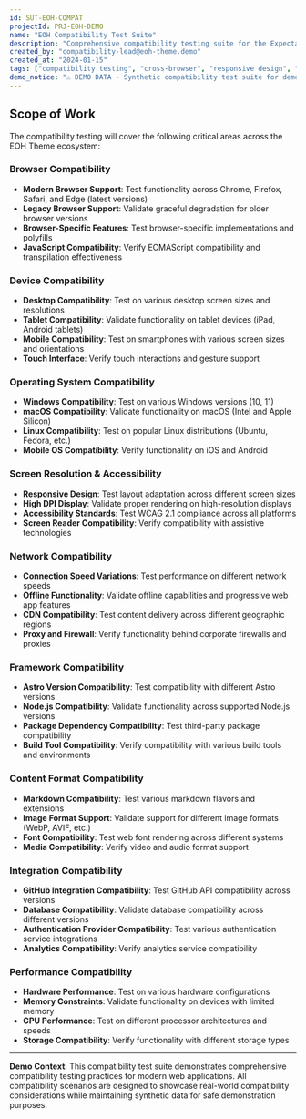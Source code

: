 ```yaml
---
id: SUT-EOH-COMPAT
projectId: PRJ-EOH-DEMO
name: "EOH Compatibility Test Suite"
description: "Comprehensive compatibility testing suite for the Expectations-Outcomes-Hub (EOH) Astro 5 Theme. Validates cross-browser, cross-platform, and device compatibility to ensure consistent user experience across all supported environments."
created_by: "compatibility-lead@eoh-theme.demo"
created_at: "2024-01-15"
tags: ["compatibility testing", "cross-browser", "responsive design", "accessibility", "demo"]
demo_notice: "⚠️ DEMO DATA - Synthetic compatibility test suite for demonstration purposes"
---
```


## Scope of Work

The compatibility testing will cover the following critical areas across the EOH Theme ecosystem:

### Browser Compatibility

- **Modern Browser Support**: Test functionality across Chrome, Firefox, Safari, and Edge (latest versions)
- **Legacy Browser Support**: Validate graceful degradation for older browser versions
- **Browser-Specific Features**: Test browser-specific implementations and polyfills
- **JavaScript Compatibility**: Verify ECMAScript compatibility and transpilation effectiveness

### Device Compatibility

- **Desktop Compatibility**: Test on various desktop screen sizes and resolutions
- **Tablet Compatibility**: Validate functionality on tablet devices (iPad, Android tablets)
- **Mobile Compatibility**: Test on smartphones with various screen sizes and orientations
- **Touch Interface**: Verify touch interactions and gesture support

### Operating System Compatibility

- **Windows Compatibility**: Test on various Windows versions (10, 11)
- **macOS Compatibility**: Validate functionality on macOS (Intel and Apple Silicon)
- **Linux Compatibility**: Test on popular Linux distributions (Ubuntu, Fedora, etc.)
- **Mobile OS Compatibility**: Verify functionality on iOS and Android

### Screen Resolution & Accessibility

- **Responsive Design**: Test layout adaptation across different screen sizes
- **High DPI Display**: Validate proper rendering on high-resolution displays
- **Accessibility Standards**: Test WCAG 2.1 compliance across all platforms
- **Screen Reader Compatibility**: Verify compatibility with assistive technologies

### Network Compatibility

- **Connection Speed Variations**: Test performance on different network speeds
- **Offline Functionality**: Validate offline capabilities and progressive web app features
- **CDN Compatibility**: Test content delivery across different geographic regions
- **Proxy and Firewall**: Verify functionality behind corporate firewalls and proxies

### Framework Compatibility

- **Astro Version Compatibility**: Test compatibility with different Astro versions
- **Node.js Compatibility**: Validate functionality across supported Node.js versions
- **Package Dependency Compatibility**: Test third-party package compatibility
- **Build Tool Compatibility**: Verify compatibility with various build tools and environments

### Content Format Compatibility

- **Markdown Compatibility**: Test various markdown flavors and extensions
- **Image Format Support**: Validate support for different image formats (WebP, AVIF, etc.)
- **Font Compatibility**: Test web font rendering across different systems
- **Media Compatibility**: Verify video and audio format support

### Integration Compatibility

- **GitHub Integration Compatibility**: Test GitHub API compatibility across versions
- **Database Compatibility**: Validate database compatibility across different versions
- **Authentication Provider Compatibility**: Test various authentication service integrations
- **Analytics Compatibility**: Verify analytics service compatibility

### Performance Compatibility

- **Hardware Performance**: Test on various hardware configurations
- **Memory Constraints**: Validate functionality on devices with limited memory
- **CPU Performance**: Test on different processor architectures and speeds
- **Storage Compatibility**: Verify functionality with different storage types

---
**Demo Context**: This compatibility test suite demonstrates comprehensive compatibility testing practices for modern web applications. All compatibility scenarios are designed to showcase real-world compatibility considerations while maintaining synthetic data for safe demonstration purposes.
